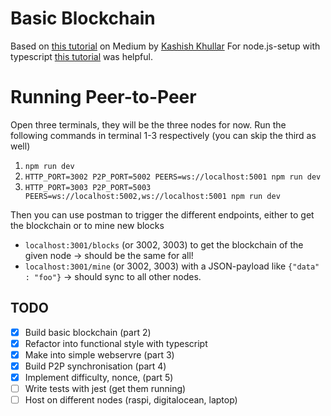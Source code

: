 # Basic Blockchain

Based on [this tutorial](https://medium.com/coinmonks/implementing-blockchain-and-cryptocurrency-with-pow-consensus-algorithm-part-1-545fb32be0c2) on Medium by [Kashish Khullar](https://medium.com/@kashishkhullar)
For node.js-setup with typescript [this tutorial](https://khalilstemmler.com/blogs/typescript/node-starter-project/) was helpful.


# Running Peer-to-Peer
Open three terminals, they will be the three nodes for now. Run the following commands in terminal 1-3 respectively (you can skip the third as well)

1. `npm run dev`
2. `HTTP_PORT=3002 P2P_PORT=5002 PEERS=ws://localhost:5001 npm run dev`
3. `HTTP_PORT=3003 P2P_PORT=5003 PEERS=ws://localhost:5002,ws://localhost:5001 npm run dev`

Then you can use postman to trigger the different endpoints, either to get the blockchain or to mine new blocks
- `localhost:3001/blocks` (or 3002, 3003) to get the blockchain of the given node -> should be the same for all!
- `localhost:3001/mine` (or 3002, 3003) with a JSON-payload like `{"data" : "foo"}` -> should sync to all other nodes.
  

## TODO
- [x] Build basic blockchain (part 2) 
- [x] Refactor into functional style with typescript
- [x] Make into simple webservre (part 3)
- [x] Build P2P synchronisation (part 4)
- [x] Implement difficulty, nonce, (part 5)
- [ ] Write tests with jest (get them running)
- [ ] Host on different nodes (raspi, digitalocean, laptop)
